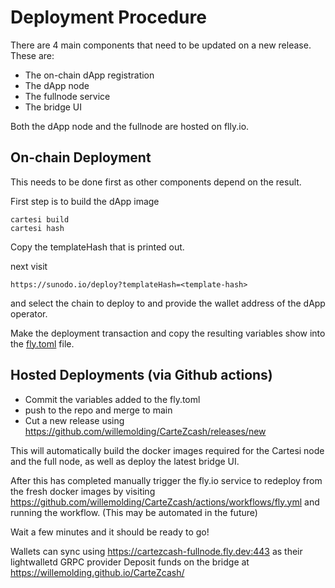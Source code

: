 # Deployment Procedure

There are 4 main components that need to be updated on a new release. These are:
- The on-chain dApp registration
- The dApp node
- The fullnode service
- The bridge UI

Both the dApp node and the fullnode are hosted on flly.io. 

## On-chain Deployment

This needs to be done first as other components depend on the result.

First step is to build the dApp image

```shell
cartesi build
cartesi hash
```

Copy the templateHash that is printed out.

next visit

```
https://sunodo.io/deploy?templateHash=<template-hash>
```
and select the chain to deploy to and provide the wallet address of the dApp operator.

Make the deployment transaction and copy the resulting variables show into the [fly.toml](./fly.toml) file.

## Hosted Deployments (via Github actions)

- Commit the variables added to the fly.toml
- push to the repo and merge to main
- Cut a new release using https://github.com/willemolding/CarteZcash/releases/new

This will automatically build the docker images required for the Cartesi node and the full node, as well as deploy the latest bridge UI.

After this has completed manually trigger the fly.io service to redeploy from the fresh docker images by visiting https://github.com/willemolding/CarteZcash/actions/workflows/fly.yml and running the workflow.
(This may be automated in the future)

Wait a few minutes and it should be ready to go!

Wallets can sync using https://cartezcash-fullnode.fly.dev:443 as their lightwalletd GRPC provider
Deposit funds on the bridge at https://willemolding.github.io/CarteZcash/
